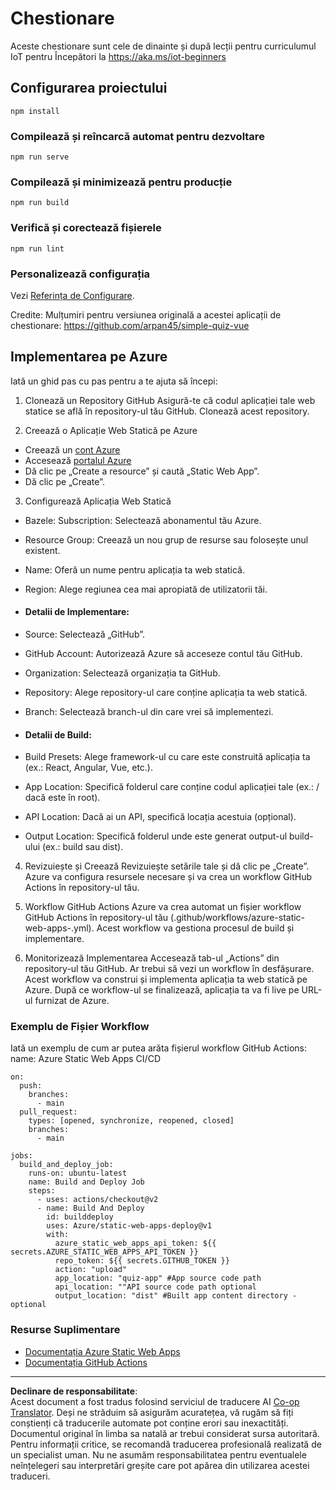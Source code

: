 <!--
CO_OP_TRANSLATOR_METADATA:
{
  "original_hash": "2a459ea9177fb0508ca96068ae1009d2",
  "translation_date": "2025-08-28T10:41:53+00:00",
  "source_file": "quiz-app/README.md",
  "language_code": "ro"
}
-->
# Chestionare

Aceste chestionare sunt cele de dinainte și după lecții pentru curriculumul IoT pentru Începători la https://aka.ms/iot-beginners

## Configurarea proiectului

```
npm install
```

### Compilează și reîncarcă automat pentru dezvoltare

```
npm run serve
```

### Compilează și minimizează pentru producție

```
npm run build
```

### Verifică și corectează fișierele

```
npm run lint
```

### Personalizează configurația

Vezi [Referința de Configurare](https://cli.vuejs.org/config/).

Credite: Mulțumiri pentru versiunea originală a acestei aplicații de chestionare: https://github.com/arpan45/simple-quiz-vue


## Implementarea pe Azure

Iată un ghid pas cu pas pentru a te ajuta să începi:

1. Clonează un Repository GitHub
Asigură-te că codul aplicației tale web statice se află în repository-ul tău GitHub. Clonează acest repository.

2. Creează o Aplicație Web Statică pe Azure
- Creează un [cont Azure](http://azure.microsoft.com)
- Accesează [portalul Azure](https://portal.azure.com) 
- Dă clic pe „Create a resource” și caută „Static Web App”.
- Dă clic pe „Create”.

3. Configurează Aplicația Web Statică
- Bazele: Subscription: Selectează abonamentul tău Azure.
- Resource Group: Creează un nou grup de resurse sau folosește unul existent.
- Name: Oferă un nume pentru aplicația ta web statică.
- Region: Alege regiunea cea mai apropiată de utilizatorii tăi.

- #### Detalii de Implementare:
- Source: Selectează „GitHub”.
- GitHub Account: Autorizează Azure să acceseze contul tău GitHub.
- Organization: Selectează organizația ta GitHub.
- Repository: Alege repository-ul care conține aplicația ta web statică.
- Branch: Selectează branch-ul din care vrei să implementezi.

- #### Detalii de Build:
- Build Presets: Alege framework-ul cu care este construită aplicația ta (ex.: React, Angular, Vue, etc.).
- App Location: Specifică folderul care conține codul aplicației tale (ex.: / dacă este în root).
- API Location: Dacă ai un API, specifică locația acestuia (opțional).
- Output Location: Specifică folderul unde este generat output-ul build-ului (ex.: build sau dist).

4. Revizuiește și Creează
Revizuiește setările tale și dă clic pe „Create”. Azure va configura resursele necesare și va crea un workflow GitHub Actions în repository-ul tău.

5. Workflow GitHub Actions
Azure va crea automat un fișier workflow GitHub Actions în repository-ul tău (.github/workflows/azure-static-web-apps-<name>.yml). Acest workflow va gestiona procesul de build și implementare.

6. Monitorizează Implementarea
Accesează tab-ul „Actions” din repository-ul tău GitHub.
Ar trebui să vezi un workflow în desfășurare. Acest workflow va construi și implementa aplicația ta web statică pe Azure.
După ce workflow-ul se finalizează, aplicația ta va fi live pe URL-ul furnizat de Azure.

### Exemplu de Fișier Workflow

Iată un exemplu de cum ar putea arăta fișierul workflow GitHub Actions:
name: Azure Static Web Apps CI/CD
```
on:
  push:
    branches:
      - main
  pull_request:
    types: [opened, synchronize, reopened, closed]
    branches:
      - main

jobs:
  build_and_deploy_job:
    runs-on: ubuntu-latest
    name: Build and Deploy Job
    steps:
      - uses: actions/checkout@v2
      - name: Build And Deploy
        id: builddeploy
        uses: Azure/static-web-apps-deploy@v1
        with:
          azure_static_web_apps_api_token: ${{ secrets.AZURE_STATIC_WEB_APPS_API_TOKEN }}
          repo_token: ${{ secrets.GITHUB_TOKEN }}
          action: "upload"
          app_location: "quiz-app" #App source code path
          api_location: ""API source code path optional
          output_location: "dist" #Built app content directory - optional
```

### Resurse Suplimentare
- [Documentația Azure Static Web Apps](https://learn.microsoft.com/azure/static-web-apps/getting-started)
- [Documentația GitHub Actions](https://docs.github.com/actions/use-cases-and-examples/deploying/deploying-to-azure-static-web-app)

---

**Declinare de responsabilitate**:  
Acest document a fost tradus folosind serviciul de traducere AI [Co-op Translator](https://github.com/Azure/co-op-translator). Deși ne străduim să asigurăm acuratețea, vă rugăm să fiți conștienți că traducerile automate pot conține erori sau inexactități. Documentul original în limba sa natală ar trebui considerat sursa autoritară. Pentru informații critice, se recomandă traducerea profesională realizată de un specialist uman. Nu ne asumăm responsabilitatea pentru eventualele neînțelegeri sau interpretări greșite care pot apărea din utilizarea acestei traduceri.